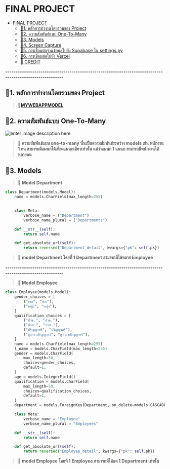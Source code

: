 # FINAL PROJECT

- [FINAL PROJECT](#final-project)
  - [📕1. หลักการทำงานโดยรวมของ Project](#1-หลักการทำงานโดยรวมของ-project)
  - [📕2. ความสัมพันธ์แบบ One-To-Many](#2-ความสัมพันธ์แบบ-one-to-many)
  - [📕3. Models](#3-models)
  - [📕4. Screen Capture](#4-screen-capture)
  - [📕5. การเชื่อมต่อฐานข้อมูลไปยัง Supabase ใน settings.py](#5-การเชื่อมต่อฐานข้อมูลไปยัง-supabase-ใน-settingspy)
  - [📕6. การเชื่อมต่อไปยัง Vercel](#6-การเชื่อมต่อไปยัง-vercel)
  - [💾 CREDIT](#-credit)

**--------------------------------------------------------------------------------------------------------**
## 📕1. หลักการทำงานโดยรวมของ Project
>**🔺[MYWEBAPPMODEL](https://github.com/Lynnn01/MyWebappModel/blob/main/README.md)**

## 📕2. ความสัมพันธ์แบบ One-To-Many
![enter image description here](https://cdn.discordapp.com/attachments/1026853768505081868/1158259820525269062/2023-10-02_113029.png?ex=651b9904&is=651a4784&hm=96c482497d423cf2ae6c9963e47362752b10e33c6cfbd4e8d647c40d0a026c81&)
>**🔺 ความสัมพันธ์แบบ one-to-many นั้นเป็นความสัมพันธ์ระหว่าง models เช่น พนักงาน 1 คน สามารถมีแผนกได้เพียงแผนกเดียวเท่านั้น แต่ว่าแผนก 1 แผนก สามารถมีพนักงานได้หลายคน**

## 📕3. Models

>**🔻 Model Department**
```py
class Department(models.Model):
    name = models.CharField(max_length=255)
    

    class Meta:
        verbose_name = ("Department")
        verbose_name_plural = ("Departments")

    def __str__(self):
        return self.name

    def get_absolute_url(self):
        return reversed("Department_detail", kwargs={"pk": self.pk})

```
>**🔺 model Department โดยที่ 1 Department สามารถมีได้หลาย Employee**

**--------------------------------------------------------------------------------------------------------**

>**🔻 Model Employee**
```py
class Employee(models.Model):
    gender_choices = [
        ("ชาย", "ชาย"),
        ("หญิง", "หญิง"),
    ]
    qualification_choices = [
        ("ปวช.", "ปวช."),
        ("ปวส.", "ปวส."),
        ("ปริญญาตรี", "ปริญญาตรี"),
        ("สูงกว่าปริญญาตรี", "สูงกว่าปริญญาตรี"),
    ]
    name = models.CharField(max_length=255)
    l_name = models.CharField(max_length=255)
    gender = models.CharField(
        max_length=50,
        choices=gender_choices,
        default=1,
    )
    age = models.IntegerField()
    qualification = models.CharField(
        max_length=50,
        choices=qualification_choices,
        default=1,
    )
    department = models.ForeignKey(Department, on_delete=models.CASCADE, default=1)

    class Meta:
        verbose_name = "Employee"
        verbose_name_plural = "Employees"

    def __str__(self):
        return self.name

    def get_absolute_url(self):
        return reversed("Employee_detail", kwargs={"pk": self.pk})
```
>**🔺 model Employee โดยที่ 1 Employee สามารถมีได้แค่ 1 Department เท่านั้น**